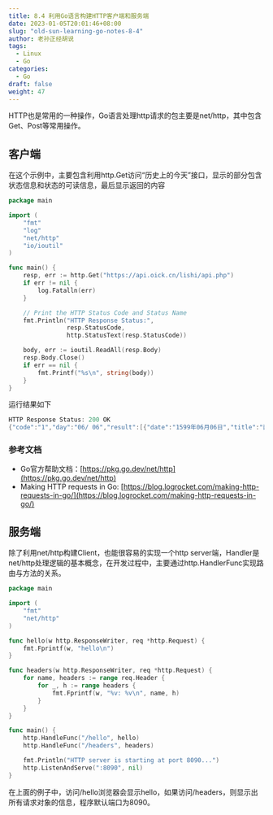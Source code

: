 ```yaml
---
title: 8.4 利用Go语言构建HTTP客户端和服务端
date: 2023-01-05T20:01:46+08:00
slug: "old-sun-learning-go-notes-8-4"
author: 老孙正经胡说
tags:
  - Linux
  - Go
categories:
  - Go
draft: false
weight: 47
---
```


HTTP也是常用的一种操作，Go语言处理http请求的包主要是net/http，其中包含Get、Post等常用操作。

## 客户端

在这个示例中，主要包含利用http.Get访问“历史上的今天”接口，显示的部分包含状态信息和状态的可读信息，最后显示返回的内容

```go
package main

import (
    "fmt"
    "log"
    "net/http"
    "io/ioutil"
)

func main() {
    resp, err := http.Get("https://api.oick.cn/lishi/api.php")
    if err != nil {
        log.Fatalln(err)
    }

    // Print the HTTP Status Code and Status Name
    fmt.Println("HTTP Response Status:",
                resp.StatusCode,
                http.StatusText(resp.StatusCode))

    body, err := ioutil.ReadAll(resp.Body)
    resp.Body.Close()
    if err == nil {
        fmt.Printf("%s\n", string(body))
    }
}
```

运行结果如下

```go
HTTP Response Status: 200 OK
{"code":"1","day":"06/ 06","result":[{"date":"1599年06月06日","title":"西班牙画家委拉士开兹出生"},{"date":"1606年06月06日","title":"法国作家皮埃尔·高乃依出生"},{"date":"1660年06月06日","title":"瑞典和丹麦在哥本哈根结束两国战争"},{"date":"1683年06月06日","title":"英国牛津大学阿什莫尔博物馆正式开放"},{"date":"1799年06月06日","title":"俄国诗人、现实主义奠基人普希金诞生"},{"date":"1861年06月06日","title":"意大利首任总理加富尔去世"},{"date":"1875年06月06日","title":"德国作家托马斯·曼出生"},{"date":"1901年06月06日","title":"印度尼西亚独立运动领袖苏加诺出生"},{"date":"1916年06月06日","title":"北洋军阀领袖袁世凯病逝"},{"date":"1961年06月06日","title":"精神病学先驱卡尔·古斯塔夫·荣格去世"},{"date":"1976年06月06日","title":"石油大王保罗·盖蒂去世"},{"date":"1981年06月06日","title":"中国农学家袁隆平荣获中国第一个特等发明奖"},{"date":"1984年06月06日","title":"帕基特诺夫推出游戏俄罗斯方块"},{"date":"1986年06月06日","title":"苏联用一枚火箭一次成功发射八颗卫星"},{"date":"2012年06月06日","title":"美国知名科幻、奇幻、恐怖小说作家雷·布莱伯利逝世"}]}
```

### 参考文档

- Go官方帮助文档：[https://pkg.go.dev/net/http](https://pkg.go.dev/net/http)
- Making HTTP requests in Go: [https://blog.logrocket.com/making-http-requests-in-go/](https://blog.logrocket.com/making-http-requests-in-go/)

## 服务端

除了利用net/http构建Client，也能很容易的实现一个http server端，Handler是net/http处理逻辑的基本概念，在开发过程中，主要通过http.HandlerFunc实现路由与方法的关系。

```go
package main

import (
    "fmt"
    "net/http"
)

func hello(w http.ResponseWriter, req *http.Request) {
    fmt.Fprintf(w, "hello\n")
}

func headers(w http.ResponseWriter, req *http.Request) {
    for name, headers := range req.Header {
        for _, h := range headers {
            fmt.Fprintf(w, "%v: %v\n", name, h)
        }
    }
}

func main() {
    http.HandleFunc("/hello", hello)
    http.HandleFunc("/headers", headers)

    fmt.Println("HTTP server is starting at port 8090...")
    http.ListenAndServe(":8090", nil)
}
```

在上面的例子中，访问/hello浏览器会显示hello，如果访问/headers，则显示出所有请求对象的信息，程序默认端口为8090。